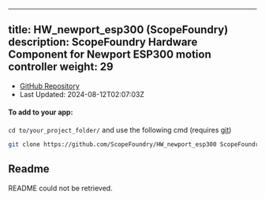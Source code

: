 
---
title: HW_newport_esp300 (ScopeFoundry)
description: ScopeFoundry Hardware Component for Newport ESP300 motion controller
weight: 29
---
- [GitHub Repository](https://github.com/ScopeFoundry/HW_newport_esp300)
- Last Updated: 2024-08-12T02:07:03Z


#### To add to your app:

`cd to/your_project_folder/` and use the following cmd (requires [git](/docs/100_development/20_git/))

```bash
git clone https://github.com/ScopeFoundry/HW_newport_esp300 ScopeFoundryHW/newport_esp300
```


## Readme
README could not be retrieved.
